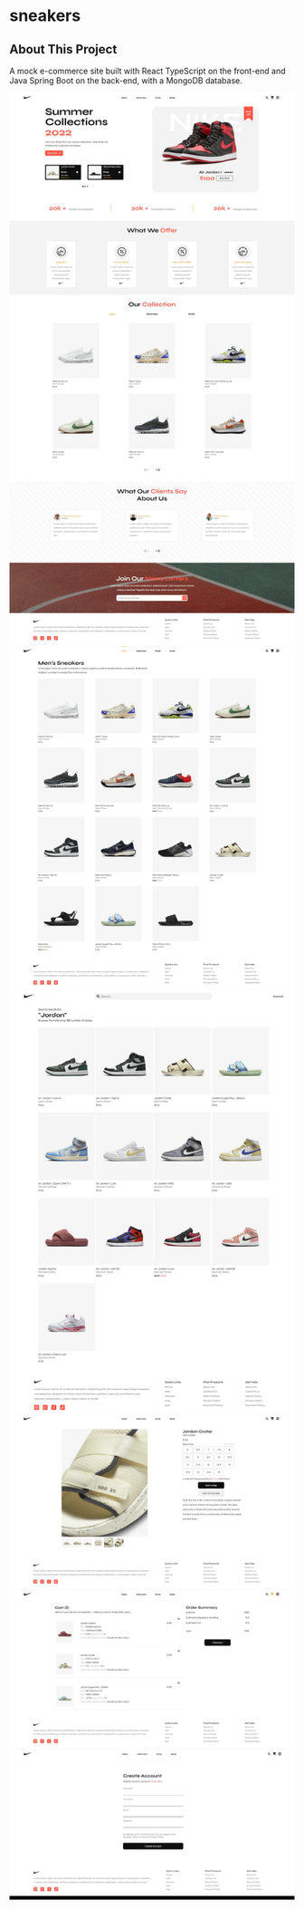 # sneakers

## About This Project
A mock e-commerce site built with React TypeScript on the front-end and Java Spring Boot on the back-end, with a MongoDB database.

<img src="./images/landing-page.jpeg">
<img src="./images/product-grid.jpeg">
<img src="./images/search-page.jpeg">
<img src="./images/product-page.jpeg">
<img src="./images/cart-page.jpeg">
<img src="./images/login-page.jpeg">